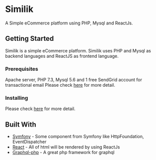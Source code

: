 # Similik

A Simple eCommerce platform using PHP, Mysql and ReactJs.

## Getting Started

Similik is a simple eCommerce platform. Similik uses PHP and Mysql as backend languages and ReactJS as frontend language.
 
### Prerequisites

Apache server, PHP 7.3, Mysql 5.6 and 1 free SendGrid account for transactional email
Please check [here](https://similik.com/document/system-requirements) for more detail.

### Installing

Please check [here](https://similik.com/document/installation) for more detail.


## Built With

* [Symfony](https://github.com/symfony/symfony/) - Some component from Symfony like HttpFoundation, EventDispatcher
* [React](https://github.com/facebook/react/) - All of html will be rendered by using ReactJs
* [Graphql-php](https://github.com/webonyx/graphql-php/) - A great php framework for graphql
